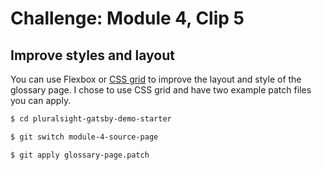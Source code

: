 # Challenge: Module 4, Clip 5

## Improve styles and layout

You can use Flexbox or [CSS grid](https://learncssgrid.com/) to improve the layout and style of the glossary page. I chose to use CSS grid and have two example patch files you can apply.

```sh
$ cd pluralsight-gatsby-demo-starter

$ git switch module-4-source-page

$ git apply glossary-page.patch
```